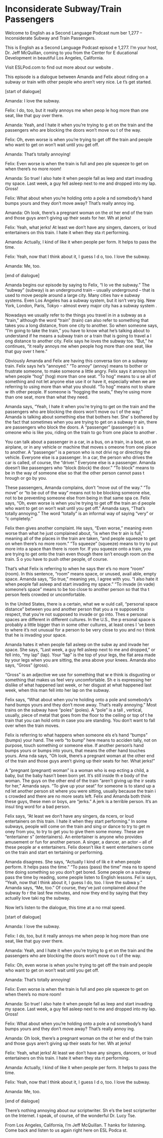 # Inconsiderate Subway/Train Passengers

Welcome to English as a Second Language Podcast num ber 1,277 – Inconsiderate Subway and Train Passengers. 

This is English as a Second Language Podcast episod e 1,277. I’m your host, Dr. Jeff McQuillan, coming to you from the Center for E ducational Development in beautiful Los Angeles, California.  

Visit ESLPod.com to find out more about our website .  

This episode is a dialogue between Amanda and Felix  about riding on a subway or train with other people who aren’t very nice. Le t’s get started. 

[start of dialogue] 

Amanda: I love the subway. 

Felix: I do, too, but it really annoys me when peop le hog more than one seat, like that guy over there. 

Amanda: Yeah, and I hate it when you’re trying to g et on the train and the passengers who are blocking the doors won’t move ou t of the way. 

Felix: Oh, even worse is when you’re trying to get off the train and people who want to get on won’t wait until you get off.  

Amanda: That’s totally annoying! 

Felix: Even worse is when the train is full and peo ple squeeze to get on when there’s no more room! 

Amanda: So true! I also hate it when people fall as leep and start invading my space. Last week, a guy fell asleep next to me and dropped into my lap. Gross! 

Felix: What about when you’re holding onto a pole a nd somebody’s hand bumps yours and they don’t move away? That’s really annoy ing. 

Amanda: Oh look, there’s a pregnant woman on the ot her end of the train and those guys aren’t giving up their seats for her. Wh at jerks! 

Felix: Yeah, what jerks! At least we don’t have any  singers, dancers, or loud entertainers on this train. I hate it when they sta rt performing. 

Amanda: Actually, I kind of like it when people per form. It helps to pass the time. 

Felix: Yeah, now that I think about it, I guess I d o, too. I love the subway. 

Amanda: Me, too. 

[end of dialogue] 

Amanda begins our episode by saying to Felix, “I lo ve the subway.” The “subway” (subway) is an underground train – usually  underground – that is used to move people around a large city. Many cities hav e subway systems. Even Los Angeles has a subway system, but it isn’t very big.  New York, London, Paris, Tokyo – almost every major city has a subway system .  

Nowadays we usually refer to the things you travel in in a subway as a “train,” although the word “train” (train) can also refer to  something that takes you a long distance, from one city to another. So when someone  says, “I’m going to take the train,” you have to know what he’s talking about to  understand if he means a subway train or a train that is going to travel a l ong distance to another city. Felix says he loves the subway too. “But,” he continues, “it really annoys me when people hog more than one seat, like that guy over t here.”  

Obviously Amanda and Felix are having this conversa tion on a subway train. Felix says he’s “annoyed.” “To annoy” (annoy) means  to bother or frustrate someone, to make someone a little angry. Felix says  it annoys him when people “hog” (hog) more than one seat. “To hog” means to u se all of something and not let anyone else use it or have it, especially when we are referring to using more than what you should. “To hog” means not to share w ith other people. If someone is “hogging the seats,” they’re using more than one seat, more than what they need.  

Amanda says, “Yeah, I hate it when you’re trying to  get on the train and the passengers who are blocking the doors won’t move ou t of the way.” Amanda is talking about something else that bothers her. She’ s bothered by the fact that sometimes when you are trying to get on a subway tr ain, there are passengers who block the doors. A “passenger” (passenger) is s omeone who is like you, riding on the train to go from one place to another .  

You can talk about a passenger in a car, in a bus, on a train, in a boat, on an airplane, or in any vehicle or machine that moves s omeone from one place to another. A “passenger” is a person who is not drivi ng or directing the vehicle. Everyone else is a passenger. In a car, the person who drives the car is called, of course, the “driver.” Everyone else is a passenger.  Amanda doesn’t like passengers who “block (block) the door.” “To block”  means to be in the way of someone else so that the other person cannot pass t hrough or go by you.  

These passengers, Amanda complains, don’t “move out  of the way.” “To move” or “to be out of the way” means not to be blocking someone else, not to be preventing someone else from being in that same spa ce. Felix says, “Oh, even worse is when you’re trying to get off the train an d people who want to get on won’t wait until you get off.” Amanda says, “That’s  totally annoying.” The word “totally” is an informal way of saying “very” or “c ompletely.”  

Felix then gives another complaint. He says, “Even worse,” meaning even worse than what he just complained about, “is when the tr ain is full,” meaning all of the places in the train are taken, “and people squeeze to get on when there’s no more room.” “To squeeze” (squeeze) means to try to put more into a space than there is room for. If you squeeze onto a train, you  are trying to get onto the train even though there isn’t enough room on the train. S o you have to push other people, of course.  

That’s what Felix is referring to when he says ther e’s no more “room” (room). In this sentence, “room” means space, or unused, avail able, empty space. Amanda says, “So true,” meaning yes, I agree with you. “I also hate it when people fall asleep and start invading my space.” “To invade (in vade) someone’s space” means to be too close to another person so that tha t person feels crowded or uncomfortable.  

In the United States, there is a certain, what we w ould call, “personal space distance” between you and another person that you a re supposed to respect, that you’re not supposed to invade or go into. Thes e personal spaces are different in different cultures. In the U.S., the p ersonal space is probably a little bigger than in some other cultures, at least ones I ’ve been to where it’s not unusual for a person to be very close to you and no t think that he is invading your space.  

Amanda hates it when people fall asleep on the subw ay and invade her space. She says, “Last week, a guy fell asleep next to me and dropped,” or fell into, “my lap” (lap). Your “lap” is the top of your legs, the  flat area made by your legs when you are sitting, the area above your knees. Amanda also says, “Gross” (gross).  

“Gross” is an adjective we use for something that w e think is disgusting or something that makes us feel very uncomfortable. Sh e is expressing her dislike of what happened last week, or her disgust at what happened last week, when this man fell into her lap on the subway.  

Felix says, “What about when you’re holding onto a pole and somebody’s hand bumps yours and they don’t move away. That’s really  annoying.” Most trains on the subway have “poles” (poles). A “pole” is a tall , vertical, usually, piece of metal that goes from the floor to the ceiling or top of t he train that you can hold onto in case you are standing. You don’t want to fall over when the train moves.  

Felix is referring to what happens when someone els e’s hand “bumps” (bumps) your hand. The verb “to bump” here means to acciden tally, not on purpose, touch something or someone else. If another person’s hand  bumps yours or bumps into yours, that means the other hand touches yours. Ama nda says, “Oh look, there’s a pregnant woman at the other end of the train and those guys aren’t giving up their seats for her. What jerks!”  

A “pregnant (pregnant) woman” is a woman who is exp ecting a child, a baby, but the baby hasn’t been born yet. It’s still inside th e body of the woman. The guys on the other end of the train “aren’t giving up the ir seats for her,” Amanda says. “To give up your seat” for someone is to stand up a nd let another person sit where you were sitting, usually because the train i s crowded and there are no more seats left. Felix and Amanda both think these guys, these men or boys, are “jerks.” A jerk is a terrible person. It’s an insul ting word for a bad person.  

Felix says, “At least we don’t have any singers, da ncers, or loud entertainers on this train. I hate it when they start performing.” In some subways, people will come on the train and sing or dance to try to get m oney from you, to try to get you to give them some money. These are “entertainer s” (entertainers). An entertainer is anyone who provides amusement or fun  for another person. A singer, a dancer, an actor – all of these people ar e entertainers. Felix doesn’t like it went entertainers come on the train and start en tertaining or performing.  

Amanda disagrees. She says, “Actually I kind of lik e it when people perform. It helps pass the time.” “To pass (pass) the time” mea ns to spend time doing something so you don’t get bored. Some people on a subway pass the time by reading, some people listen to English lessons. Fel ix says, “Yeah, now that I think about it, I guess I do, too. I love the subwa y.” Amanda says, “Me, too.” Of course, they’ve just complained about the subway fo r the last few minutes, and now they end by saying that they actually love taki ng the subway. 

Now let’s listen to the dialogue, this time at a no rmal speed. 

[start of dialogue] 

Amanda: I love the subway. 

Felix: I do, too, but it really annoys me when peop le hog more than one seat, like that guy over there. 

Amanda: Yeah, and I hate it when you’re trying to g et on the train and the passengers who are blocking the doors won’t move ou t of the way. 

Felix: Oh, even worse is when you’re trying to get off the train and people who want to get on won’t wait until you get off.  

Amanda: That’s totally annoying! 

Felix: Even worse is when the train is full and peo ple squeeze to get on when there’s no more room! 

Amanda: So true! I also hate it when people fall as leep and start invading my space. Last week, a guy fell asleep next to me and dropped into my lap. Gross! 

Felix: What about when you’re holding onto a pole a nd somebody’s hand bumps yours and they don’t move away? That’s really annoy ing. 

Amanda: Oh look, there’s a pregnant woman on the ot her end of the train and those guys aren’t giving up their seats for her. Wh at jerks! 

Felix: Yeah, what jerks! At least we don’t have any  singers, dancers, or loud entertainers on this train. I hate it when they sta rt performing. 

Amanda: Actually, I kind of like it when people per form. It helps to pass the time. 

Felix: Yeah, now that I think about it, I guess I d o, too. I love the subway. 

Amanda: Me, too. 

[end of dialogue] 

There’s nothing annoying about our scriptwriter. Sh e’s the best scriptwriter on the Internet. I speak, of course, of the wonderful Dr. Lucy Tse.  

 From Los Angeles, California, I’m Jeff McQuillan. T hanks for listening. Come back and listen to us again right here on ESL Podca st.  

